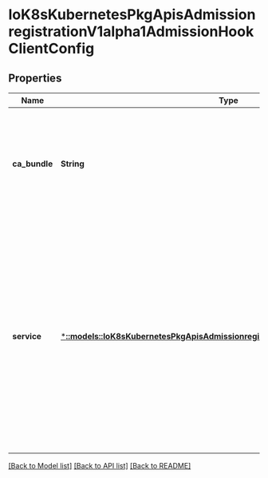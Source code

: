# IoK8sKubernetesPkgApisAdmissionregistrationV1alpha1AdmissionHookClientConfig

## Properties
Name | Type | Description | Notes
------------ | ------------- | ------------- | -------------
**ca_bundle** | **String** | CABundle is a PEM encoded CA bundle which will be used to validate webhook&#39;s server certificate. Required | [default to null]
**service** | [***::models::IoK8sKubernetesPkgApisAdmissionregistrationV1alpha1ServiceReference**](io.k8s.kubernetes.pkg.apis.admissionregistration.v1alpha1.ServiceReference.md) | Service is a reference to the service for this webhook. If there is only one port open for the service, that port will be used. If there are multiple ports open, port 443 will be used if it is open, otherwise it is an error. Required | [default to null]

[[Back to Model list]](../README.md#documentation-for-models) [[Back to API list]](../README.md#documentation-for-api-endpoints) [[Back to README]](../README.md)


